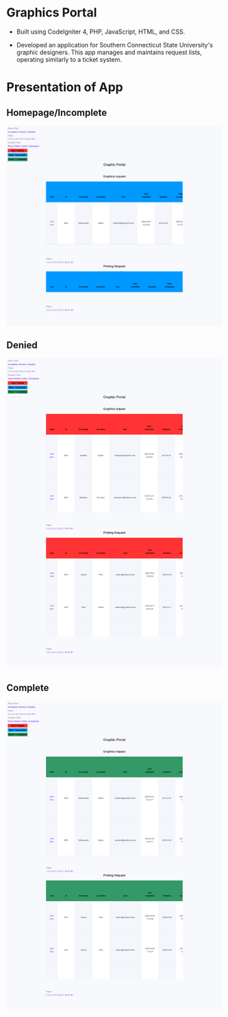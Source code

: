 # Graphics Portal
- Built using CodeIgniter 4, PHP, JavaScript, HTML, and CSS.

- Developed an application for Southern Connecticut State University's graphic designers. This app manages and maintains request lists, operating similarly to a ticket system.

# Presentation of App

## Homepage/Incomplete
![Incomplete](Presentation/Home.png)

## Denied
![Denied](Presentation/Denied.png)

## Complete
![Complete](Presentation/Complete.png)
